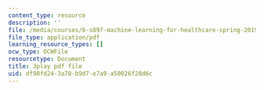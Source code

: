 ```yaml
---
content_type: resource
description: ''
file: /media/courses/6-s897-machine-learning-for-healthcare-spring-2019/df98fd243a78b9d7e7a9a50026f28d6c_DS97JV_o0Fs.pdf
file_type: application/pdf
learning_resource_types: []
ocw_type: OCWFile
resourcetype: Document
title: 3play pdf file
uid: df98fd24-3a78-b9d7-e7a9-a50026f28d6c
---
```

